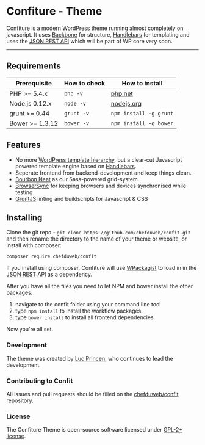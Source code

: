 Confiture - Theme
===========================

Confiture is a modern WordPress theme running almost completely on javascript. It uses [Backbone](http://backbonejs.org/) for structure, [Handlebars](http://handlebarsjs.com/) for templating and uses the [JSON REST API](https://wordpress.org/plugins/json-rest-api/) which will be part of WP core very soon.


---

## Requirements

| Prerequisite    | How to check | How to install
| --------------- | ------------ | ------------- |
| PHP >= 5.4.x    | `php -v`     | [php.net](http://php.net/manual/en/install.php) |
| Node.js 0.12.x  | `node -v`    | [nodejs.org](http://nodejs.org/) |
| grunt >= 0.44   | `grunt -v`   | `npm install -g grunt` |
| Bower >= 1.3.12 | `bower -v`   | `npm install -g bower` |


## Features

* No more [WordPress template hierarchy](https://codex.wordpress.org/Template_Hierarchy), but a clear-cut Javascript powered template engine based on [Handlebars](http://handlebarsjs.com/).
* Seperate frontend from backend-development and keep things clean.
* [Bourbon Neat](http://neat.bourbon.io/) as our Sass-powered grid-system.
* [BrowserSync](http://www.browsersync.io/) for keeping browsers and devices synchronised while testing
* [GruntJS](http://gruntjs.com/) linting and buildscripts for Javascript & CSS


## Installing

Clone the git repo - `git clone https://github.com/chefduweb/confit.git` and then rename the directory to the name of your theme or website, or install with composer:

`composer require chefduweb/confit`

If you install using composer, Confiture will use [WPackagist](http://wpackagist.org/) to load in in the [JSON REST API](https://wordpress.org/plugins/json-rest-api/) as a dependency.

After you have all the files you need to let NPM and bower install the other packages:

1. navigate to the confit folder using your command line tool
2. type `npm install` to install the workflow packages.
3. type `bower install` to install all frontend dependencies.

Now you're all set.


### Development

The theme was created by [Luc Princen](http://www.chefduweb.nl), who continues to lead the development.

### Contributing to Confit

All issues and pull requests should be filled on the [chefduweb/confit](https://github.com/chefduweb/confit/issues) repository.

### License

The Confiture Theme is open-source software licensed under [GPL-2+ license](http://www.gnu.org/licenses/gpl-2.0.html).